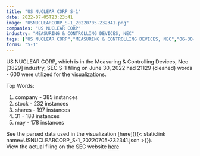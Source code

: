 ```yaml
---
title: "US NUCLEAR CORP S-1"
date: 2022-07-05T23:23:41
image: "USNUCLEARCORP_S-1_20220705-232341.png"
companies: "US NUCLEAR CORP"
industry: "MEASURING & CONTROLLING DEVICES, NEC"
tags: ["US NUCLEAR CORP","MEASURING & CONTROLLING DEVICES, NEC","06-30-2022","S-1"]
forms: "S-1"
---
```

US NUCLEAR CORP, which is in the Measuring & Controlling Devices, Nec [3829] industry, SEC S-1 filing on June 30, 2022 had 21129 (cleaned) words - 600 were utilized for the visualizations.

Top Words:
1. company - 385 instances
2. stock - 232 instances
3. shares - 197 instances
4. 31 - 188 instances
5. may - 178 instances


See the parsed data used in the visualization [here]({{< staticlink name=USNUCLEARCORP_S-1_20220705-232341.json >}}).  
View the actual filing on the SEC website [here](https://www.sec.gov/Archives/edgar/data/1543623/0001213900-22-036349.txt)